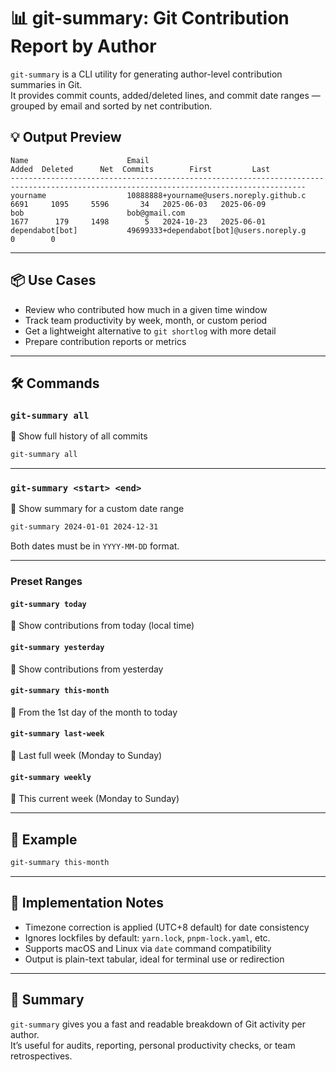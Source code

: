 # 📊 git-summary: Git Contribution Report by Author

`git-summary` is a CLI utility for generating author-level contribution summaries in Git.  
It provides commit counts, added/deleted lines, and commit date ranges — grouped by email and sorted by net contribution.

## 💡 Output Preview

```text
Name                      Email                                       Added  Deleted      Net  Commits        First         Last
----------------------------------------------------------------------------------------------------------------------------------------
yourname                  10888888+yourname@users.noreply.github.c     6691     1095     5596       34   2025-06-03   2025-06-09
bob                       bob@gmail.com                                1677      179     1498        5   2024-10-23   2025-06-01
dependabot[bot]           49699333+dependabot[bot]@users.noreply.g                          0        0
```

---

## 📦 Use Cases

- Review who contributed how much in a given time window
- Track team productivity by week, month, or custom period
- Get a lightweight alternative to `git shortlog` with more detail
- Prepare contribution reports or metrics

---

## 🛠 Commands

### `git-summary all`

📅 Show full history of all commits

```bash
git-summary all
```

---

### `git-summary <start> <end>`

📅 Show summary for a custom date range

```bash
git-summary 2024-01-01 2024-12-31
```

Both dates must be in `YYYY-MM-DD` format.

---

### Preset Ranges

#### `git-summary today`

📅 Show contributions from today (local time)

#### `git-summary yesterday`

📅 Show contributions from yesterday

#### `git-summary this-month`

📅 From the 1st day of the month to today

#### `git-summary last-week`

📅 Last full week (Monday to Sunday)

#### `git-summary weekly`

📅 This current week (Monday to Sunday)

---

## 🧪 Example

```bash
git-summary this-month
```

---

## 🧱 Implementation Notes

- Timezone correction is applied (UTC+8 default) for date consistency
- Ignores lockfiles by default: `yarn.lock`, `pnpm-lock.yaml`, etc.
- Supports macOS and Linux via `date` command compatibility
- Output is plain-text tabular, ideal for terminal use or redirection

---

## 🧠 Summary

`git-summary` gives you a fast and readable breakdown of Git activity per author.  
It’s useful for audits, reporting, personal productivity checks, or team retrospectives.
